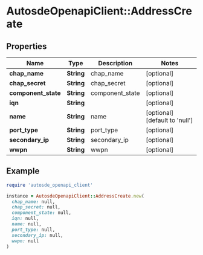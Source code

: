 # AutosdeOpenapiClient::AddressCreate

## Properties

| Name | Type | Description | Notes |
| ---- | ---- | ----------- | ----- |
| **chap_name** | **String** | chap_name | [optional] |
| **chap_secret** | **String** | chap_secret | [optional] |
| **component_state** | **String** | component_state | [optional] |
| **iqn** | **String** |  | [optional] |
| **name** | **String** | name | [optional][default to &#39;null&#39;] |
| **port_type** | **String** | port_type | [optional] |
| **secondary_ip** | **String** | secondary_ip | [optional] |
| **wwpn** | **String** | wwpn | [optional] |

## Example

```ruby
require 'autosde_openapi_client'

instance = AutosdeOpenapiClient::AddressCreate.new(
  chap_name: null,
  chap_secret: null,
  component_state: null,
  iqn: null,
  name: null,
  port_type: null,
  secondary_ip: null,
  wwpn: null
)
```

